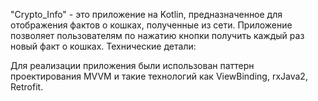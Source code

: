 "Crypto_Info" - это приложение на Kotlin, предназначенное для отображения фактов о кошках, полученные из сети. Приложение позволяет пользователям по нажатию кнопки получить каждый раз новый факт о кошках.
Технические детали:

Для реализации приложения были использован паттерн проектирования MVVM и такие технологий как ViewBinding, rxJava2, Retrofit.
